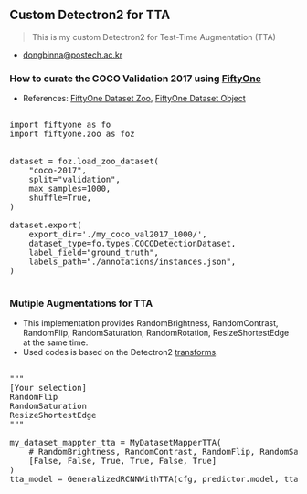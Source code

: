 ## Custom Detectron2 for TTA

> This is my custom Detectron2 for Test-Time Augmentation (TTA)

* dongbinna@postech.ac.kr

### How to curate the COCO Validation 2017 using [FiftyOne](https://voxel51.com/docs/fiftyone/integrations/coco.html)

* References: [FiftyOne Dataset Zoo](https://voxel51.com/docs/fiftyone/user_guide/dataset_zoo/index.html), [FiftyOne Dataset Object](https://voxel51.com/docs/fiftyone/api/fiftyone.core.dataset.html)

<pre>

import fiftyone as fo
import fiftyone.zoo as foz


dataset = foz.load_zoo_dataset(
    "coco-2017",
    split="validation",
    max_samples=1000,
    shuffle=True,
)

dataset.export(
    export_dir='./my_coco_val2017_1000/',
    dataset_type=fo.types.COCODetectionDataset,
    label_field="ground_truth",
    labels_path="./annotations/instances.json",
)

</pre>

### Mutiple Augmentations for TTA

* This implementation provides RandomBrightness, RandomContrast, RandomFlip, RandomSaturation, RandomRotation, ResizeShortestEdge at the same time.
* Used codes is based on the Detectron2 [transforms](https://github.com/facebookresearch/detectron2/blob/master/detectron2/data/transforms/augmentation_impl.py).

<pre>

"""
[Your selection]
RandomFlip
RandomSaturation
ResizeShortestEdge
"""

my_dataset_mappter_tta = MyDatasetMapperTTA(
    # RandomBrightness, RandomContrast, RandomFlip, RandomSaturation, RandomRotation, ResizeShortestEdge
    [False, False, True, True, False, True]
)
tta_model = GeneralizedRCNNWithTTA(cfg, predictor.model, tta_mapper=my_dataset_mappter_tta)

</pre>

